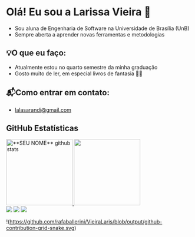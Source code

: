 # Olá! Eu sou a Larissa Vieira 👋

- Sou aluna de Engenharia de Software na Universidade de Brasília (UnB)
- Sempre aberta a aprender novas ferramentas e metodologias

## 💡O que eu faço:
- Atualmente estou no quarto semestre da minha graduação
- Gosto muito de ler, em especial livros de fantasia 🧙‍♂️

## 📬Como entrar em contato:
- lalasarandi@gmail.com



## **GitHub Estatísticas**


<a href="https://github.com/Gurupreet">
 <img height="180em" src="https://github-readme-stats.vercel.app/api?username=VieiraLaris&show_icons=true&theme=synthwave&line_height=27" alt="**SEU NOME** github stats"/>
  <img height="180em" src="https://github-readme-stats.vercel.app/api/top-langs/?username=VieiraLaris&layout=compact&langs_count=16&theme=synthwave"/>
</a>

<div> 
  <a href="https://instagram.com/vieiralarisss" target="_blank"><img src="https://img.shields.io/badge/-Instagram-%23E4405F?style=for-the-badge&logo=instagram&logoColor=white" target="_blank"></a>
  <a href = "mailto:lalasarandi@gmail.com"><img src="https://img.shields.io/badge/-Gmail-%23333?style=for-the-badge&logo=gmail&logoColor=white" target="_blank"></a>
  <a href="https://www.linkedin.com/in/larissa-de-jesus-vieira-0a897a21a/" target="_blank"><img src="https://img.shields.io/badge/-LinkedIn-%230077B5?style=for-the-badge&logo=linkedin&logoColor=white" target="_blank"></a> 
  
</div>

!(https://github.com/rafaballerini/VieiraLaris/blob/output/github-contribution-grid-snake.svg)

<br>
